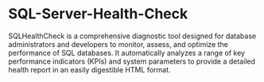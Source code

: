 # SQL-Server-Health-Check
SQLHealthCheck is a comprehensive diagnostic tool designed for database administrators and developers to monitor, assess, and optimize the performance of SQL databases. It automatically analyzes a range of key performance indicators (KPIs) and system parameters to provide a detailed health report in an easily digestible HTML format.
